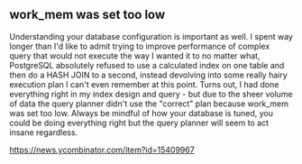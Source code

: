 ## work_mem was set too low

Understanding your database configuration is important as well. I spent way longer than I'd like to admit trying to improve performance of complex query that would not execute the way I wanted it to no matter what, PostgreSQL absolutely refused to use a calculated index on one table and then do a HASH JOIN to a second, instead devolving into some really hairy execution plan I can't even remember at this point. Turns out, I had done everything right in my index design and query - but due to the sheer volume of data the query planner didn't use the "correct" plan because work_mem was set too low.
Always be mindful of how your database is tuned, you could be doing everything right but the query planner will seem to act insane regardless.

https://news.ycombinator.com/item?id=15409967
